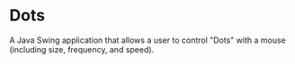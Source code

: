 # Dots

A Java Swing application that allows a user to control "Dots" with a mouse (including size, frequency, and speed).
